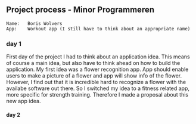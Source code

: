 ## Project process - Minor Programmeren
  
    Name:   Boris Wolvers
    App:    Workout app (I still have to think about an appropriate name)
  
### day 1
First day of the project I had to think about an application idea. This means of course a main idea, but also have to think ahead on how to build the application. My first idea was a flower recognition app. App should enable users to make a picture of a flower and app will show info of the flower. However, I find out that it is incredible hard to recognize a flower with the availabe software out there. So I switched my idea to a fitness related app, more specific for strength training. Therefore I made a proposal about this new app idea.

#### day 2


